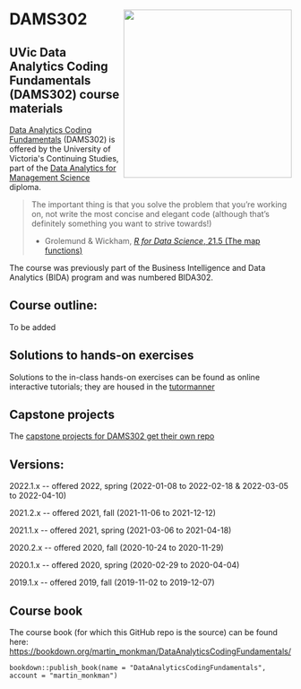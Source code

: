 DAMS302 <img src="hex_sticker/BIDA302_hex_400_sq.png" align="right" width="300"/>
==========================================================


## UVic Data Analytics Coding Fundamentals (DAMS302) course materials

[Data Analytics Coding Fundamentals](https://continuingstudies.uvic.ca/business-technology-and-public-relations/courses/data-analytics-coding-fundamentals) (DAMS302) is offered by the University of Victoria's Continuing Studies, part of the [Data Analytics for Management Science](https://continuingstudies.uvic.ca/data-computing-and-technology/programs/data-analytics-for-management-science) diploma.

> The important thing is that you solve the problem that you’re working on, not write the most concise and elegant code (although that’s definitely something you want to strive towards!)
> - Grolemund & Wickham, [_R for Data Science_, 21.5 (The map functions)](https://r4ds.had.co.nz/iteration.html#the-map-functions)

The course was previously part of the Business Intelligence and Data Analytics (BIDA) program and was numbered BIDA302.

## Course outline:

To be added

## Solutions to hands-on exercises

Solutions to the in-class hands-on exercises can be found as online interactive tutorials; they are housed in the [tutormanner](https://github.com/MonkmanMH/tutormanner) 

## Capstone projects

The [capstone projects for DAMS302 get their own repo](https://github.com/MonkmanMH/UVic_BIDA302_capstone)

## Versions:

2022.1.x -- offered 2022, spring (2022-01-08 to 2022-02-18 & 2022-03-05 to 2022-04-10)

2021.2.x -- offered 2021, fall (2021-11-06 to 2021-12-12)

2021.1.x -- offered 2021, spring (2021-03-06 to 2021-04-18)

2020.2.x -- offered 2020, fall (2020-10-24 to 2020-11-29)

2020.1.x -- offered 2020, spring (2020-02-29 to 2020-04-04) 

2019.1.x -- offered 2019, fall (2019-11-02 to 2019-12-07)


## Course book

The course book (for which this GitHub repo is the source) can be found here:
https://bookdown.org/martin_monkman/DataAnalyticsCodingFundamentals/


```
bookdown::publish_book(name = "DataAnalyticsCodingFundamentals", account = "martin_monkman")
```
